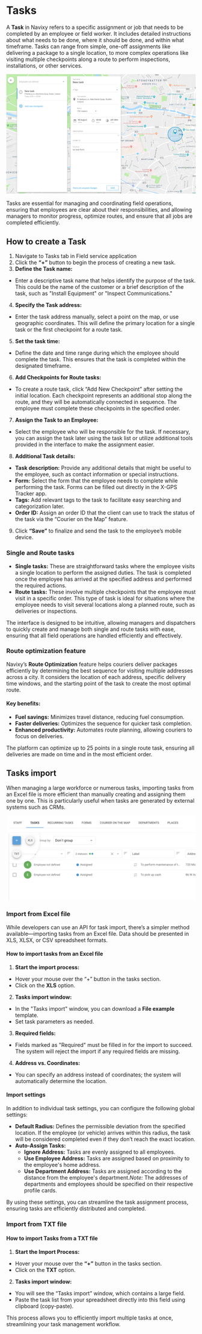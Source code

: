 # Tasks

A **Task** in Navixy refers to a specific assignment or job that needs to be completed by an employee or field worker. It includes detailed instructions about what needs to be done, where it should be done, and within what timeframe. Tasks can range from simple, one-off assignments like delivering a package to a single location, to more complex operations like visiting multiple checkpoints along a route to perform inspections, installations, or other services.

![image-20240815-215838.png](attachments/image-20240815-215838.png)

Tasks are essential for managing and coordinating field operations, ensuring that employees are clear about their responsibilities, and allowing managers to monitor progress, optimize routes, and ensure that all jobs are completed efficiently.

## How to create a Task

1. Navigate to Tasks tab in Field service application
2. Click the **“+”** button to begin the process of creating a new task.
3. **Define the Task name:**

* Enter a descriptive task name that helps identify the purpose of the task. This could be the name of the customer or a brief description of the task, such as "Install Equipment" or "Inspect Communications."

4. **Specify the Task address:**

* Enter the task address manually, select a point on the map, or use geographic coordinates. This will define the primary location for a single task or the first checkpoint for a route task.

5. **Set the task time:**

* Define the date and time range during which the employee should complete the task. This ensures that the task is completed within the designated timeframe.

6. **Add Checkpoints for Route tasks:**

* To create a route task, click “Add New Checkpoint” after setting the initial location. Each checkpoint represents an additional stop along the route, and they will be automatically connected in sequence. The employee must complete these checkpoints in the specified order.

7. **Assign the Task to an Employee:**

* Select the employee who will be responsible for the task. If necessary, you can assign the task later using the task list or utilize additional tools provided in the interface to make the assignment easier.

8. **Additional Task details:**

* **Task description:** Provide any additional details that might be useful to the employee, such as contact information or special instructions.
* **Form:** Select the form that the employee needs to complete while performing the task. Forms can be filled out directly in the X-GPS Tracker app.
* **Tags:** Add relevant tags to the task to facilitate easy searching and categorization later.
* **Order ID:** Assign an order ID that the client can use to track the status of the task via the “Courier on the Map” feature.

9. Click **“Save”** to finalize and send the task to the employee’s mobile device.

### Single and Route tasks

* **Single tasks:** These are straightforward tasks where the employee visits a single location to perform the assigned duties. The task is completed once the employee has arrived at the specified address and performed the required actions.
* **Route tasks:** These involve multiple checkpoints that the employee must visit in a specific order. This type of task is ideal for situations where the employee needs to visit several locations along a planned route, such as deliveries or inspections.

The interface is designed to be intuitive, allowing managers and dispatchers to quickly create and manage both single and route tasks with ease, ensuring that all field operations are handled efficiently and effectively.

### Route optimization feature

Navixy’s **Route Optimization** feature helps couriers deliver packages efficiently by determining the best sequence for visiting multiple addresses across a city. It considers the location of each address, specific delivery time windows, and the starting point of the task to create the most optimal route.

#### Key benefits:

* **Fuel savings:** Minimizes travel distance, reducing fuel consumption.
* **Faster deliveries:** Optimizes the sequence for quicker task completion.
* **Enhanced productivity:** Automates route planning, allowing couriers to focus on deliveries.

The platform can optimize up to 25 points in a single route task, ensuring all deliveries are made on time and in the most efficient order.

## Tasks import

When managing a large workforce or numerous tasks, importing tasks from an Excel file is more efficient than manually creating and assigning them one by one. This is particularly useful when tasks are generated by external systems such as CRMs.

![image-20240815-220011.png](attachments/image-20240815-220011.png)

### Import from Excel file

While developers can use an API for task import, there’s a simpler method available—importing tasks from an Excel file. Data should be presented in XLS, XLSX, or CSV spreadsheet formats.

#### How to import tasks from an Excel file

1. **Start the import process:**

* Hover your mouse over the “+” button in the tasks section.
* Click on the **XLS** option.

2. **Tasks import window:**

* In the "Tasks import" window, you can download a **File example** template.
* Set task parameters as needed.

3. **Required fields:**

* Fields marked as "Required" must be filled in for the import to succeed. The system will reject the import if any required fields are missing.

4. **Address vs. Coordinates:**

* You can specify an address instead of coordinates; the system will automatically determine the location.

#### Import settings

In addition to individual task settings, you can configure the following global settings:

* **Default Radius:** Defines the permissible deviation from the specified location. If the employee (or vehicle) arrives within this radius, the task will be considered completed even if they don’t reach the exact location.
* **Auto-Assign Tasks:**
  * **Ignore Address:** Tasks are evenly assigned to all employees.
  * **Use Employee Address:** Tasks are assigned based on proximity to the employee's home address.
  * **Use Department Address:** Tasks are assigned according to the distance from the employee's department._Note:_ The addresses of departments and employees should be specified on their respective profile cards.

By using these settings, you can streamline the task assignment process, ensuring tasks are efficiently distributed and completed.

### Import from TXT file

#### How to import Tasks from a TXT file

1. **Start the Import Process:**

* Hover your mouse over the **“+”** button in the tasks section.
* Click on the **TXT** option.

2. **Tasks import window:**

* You will see the “Tasks import” window, which contains a large field.
* Paste the task list from your spreadsheet directly into this field using clipboard (copy-paste).

This process allows you to efficiently import multiple tasks at once, streamlining your task management workflow.
